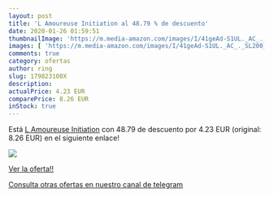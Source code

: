 ```yaml
---
layout: post
title: 'L Amoureuse Initiation al 48.79 % de descuento'
date: 2020-01-26 01:59:51
thumbnailImage: 'https://m.media-amazon.com/images/I/41geAd-S1UL._AC_._SL200_.jpg'
images: [ 'https://m.media-amazon.com/images/I/41geAd-S1UL._AC_._SL200_.jpg' ]
comments: true
category: ofertas
author: ring
slug: 179823100X
description:
actualPrice: 4.23 EUR
comparePrice: 8.26 EUR
inStock: true
---
```


Está [L Amoureuse Initiation](https://www.amazon.com/dp/179823100X/?tag=redken08-20) con 48.79 de descuento por 4.23 EUR (original: 8.26 EUR) en el siguiente enlace!

[![](https://m.media-amazon.com/images/I/41geAd-S1UL._AC_._SL200_.jpg)](https://www.amazon.com/dp/179823100X/?tag=redken08-20)

[Ver la oferta!!](https://www.amazon.com/dp/179823100X/?tag=redken08-20)

[Consulta otras ofertas en nuestro canal de telegram](https://t.me/s/ofertas25)
